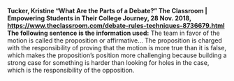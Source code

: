 **Tucker, Kristine “What Are the Parts of a Debate?” The Classroom | Empowering Students in Their College Journey, 28 Nov. 2018, https://www.theclassroom.com/debate-rules-techniques-8736679.html
The following sentence is the information used:**
The team in favor of the motion is called the proposition or affirmative... The proposition is charged with the responsibility of proving that the motion is more true than it is false, which makes the proposition’s position more challenging because building a strong case for something is harder than looking for holes in the case, which is the responsibility of the opposition.
